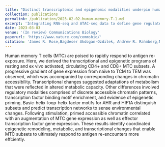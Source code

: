```yaml
---
title: "Distinct transcriptomic and epigenomic modalities underpin human memory T cell subsets and their activation potential"
collection: publications
permalink: /publication/2023-02-02-human-memory-T-1.md
excerpt: 'Integrating RNA-seq and ATAC-seq data to define gene regulatory networks associated with memory T cell subsets'
date: 2023-03-03
venue: '(In review) Communications Biology'
paperurl: 'https://www.nature.com/commsbio/'
citation: 'James R. Rose,Bagdeser Akdogan-Ozdilek, Andrew R. Rahmberg,Michael D. Powell,Sakeenah L. Hicks,Christopher D. Scharer, Jeremy M. Boss. Communications Biology (In review)'
---
```


Human memory T cells (MTC) are poised to rapidly respond to antigen re-exposure.  Here, we derived the transcriptional and epigenetic programs of resting and ex vivo activated, circulating CD4+ and CD8+ MTC subsets.  A progressive gradient of gene expression from naïve to TCM to TEM was observed, which was accompanied by corresponding changes in chromatin accessibility.  Transcriptional changes suggested adaptations of metabolism that were reflected in altered metabolic capacity.  Other differences involved regulatory modalities comprised of discrete accessible chromatin patterns, transcription factor binding motif enrichment, and evidence of epigenetic priming.  Basic-helix-loop-helix factor motifs for AHR and HIF1A distinguish subsets and predict transcription networks to sense environmental changes.  Following stimulation, primed accessible chromatin correlated with an augmentation of MTC gene expression as well as effector transcription factor gene expression.  These results identify coordinated epigenetic remodeling, metabolic, and transcriptional changes that enable MTC subsets to ultimately respond to antigen re-encounters more effciently.

